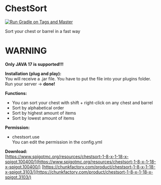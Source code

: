 # ChestSort
[![Run Gradle on Tags and Master](https://github.com/UniqueGame/ChestSort/actions/workflows/build.yaml/badge.svg?branch=main)](https://github.com/UniqueGame/ChestSort/actions/workflows/build.yaml)

Sort your chest or barrel in a fast way  

# WARNING

**Only JAVA 17 is supported!!!**

**Installation (plug and play):**  
You will receive a .jar file. You have to put the file into your plugins folder. Run your server -> **done!**<br/>

**Functions:**  
- You can sort your chest with shift + right-click on any chest and barrel
- Sort by alphabetical order
- Sort by highest amount of items
- Sort by lowest amount of items

**Permission:**  
- chestsort.use  
You can edit the permission in the config.yml

**Download:**  
[https://www.spigotmc.org/resources/chestsort-1-8-x-1-18-x-spigot.100400/](https://www.spigotmc.org/resources/chestsort-1-8-x-1-18-x-spigot.100400/)
[https://chunkfactory.com/product/chestsort-1-8-x-1-18-x-spigot.3103/](https://chunkfactory.com/product/chestsort-1-8-x-1-18-x-spigot.3103/)
